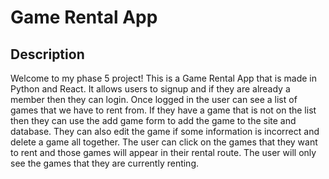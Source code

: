 # Game Rental App


## Description
Welcome to my phase 5 project! This is a Game Rental App that is made in Python and React. It allows users to signup and if they are already a member then they can login. Once logged in the user can see a list of games that we have to rent from. If they have a game that is not on the list then they can use the add game form to add the game to the site and database. They can also edit the game if some information is incorrect and delete a game all together. The user can click on the games that they want to rent and those games will appear in their rental route. The user will only see the games that they are currently renting. 



